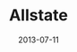 ---
date: 2013-07-11
title: Allstate
categories: partner
logo: Allstate.jpg
www: http://www.allstate.com/
---